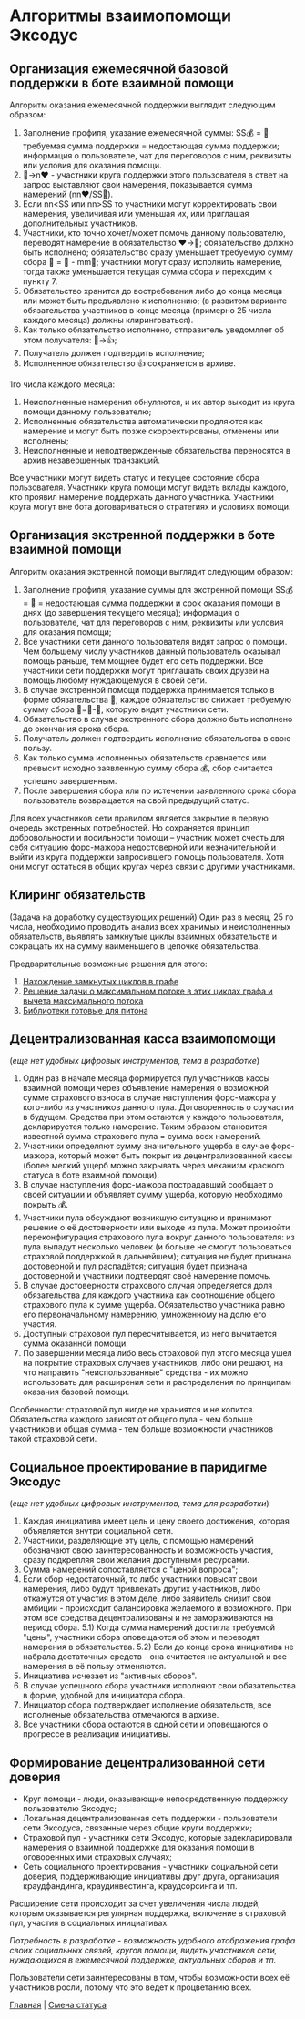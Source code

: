 #  Алгоритмы взаимопомощи Эксодус

## Организация ежемесячной базовой поддержки в боте взаимной помощи
Алгоритм оказания ежемесячной поддержки выглядит следующим образом:
1) Заполнение профиля, указание ежемесячной суммы:  SS💰 = 🙏 требуемая сумма поддержки = недостающая сумма поддержки; информация о пользователе, чат для переговоров с ним, реквизиты или условия для оказания помощи.
2) 👥->n❤️ - участники круга поддержки этого пользователя в ответ на запрос выставляют свои намерения, показывается сумма намерений (nn❤️/SS🙏).
3) Если nn<SS или nn>SS то участники могут корректировать свои намерения, увеличивая или уменьшая их, или приглашая дополнительных участников.
4) Участники, кто точно хочет/может помочь данному пользователю, переводят намерение в обязательство ❤️->🤝; обязательство должно быть исполнено; обязательство сразу уменьшает требуемую сумму сбора 🙏 = 🙏 - mm🤝; участники могут сразу исполнить намерение, тогда также уменьшается текущая сумма сбора и переходим к пункту 7.
5) Обязательство хранится до востребования либо до конца месяца или может быть предъявлено к исполнению; (в развитом варианте обязательства участников в конце месяца (примерно 25 числа каждого месяца) должны клиринговаться).
6) Как только обязательство исполнено, отправитель уведомляет об этом получателя: 🤝->👍;
7) Получатель должен подтвердить исполнение;
8) Исполненное обязательство 👍 сохраняется в архиве.

1го числа каждого месяца: 
1) Неисполненные намерения обнуляются, и их автор выходит из круга помощи данному пользователю; 
2) Исполненные обязательства автоматически продляются как намерение и могут быть позже скорректированы, отменены или исполнены;
3) Неисполненные и неподтвержденные обязательства переносятся в архив незавершенных транзакций.

Все участники могут видеть статус и текущее состояние сбора пользователя. Участники круга помощи могут видеть вклады каждого, кто проявил намерение поддержать данного участника. Участники круга могут вне бота договариваться о стратегиях и условиях помощи. 

## Организация экстренной поддержки в боте взаимной помощи
Алгоритм оказания экстренной помощи выглядит следующим образом:
1) Заполнение профиля, указание суммы для экстренной помощи  SS💰 = 🙏 = недостающая сумма поддержки и срок оказания помощи в днях (до завершения текущего месяца); информация о пользователе, чат для переговоров с ним, реквизиты или условия для оказания помощи;
2) Все участники сети данного пользователя видят запрос о помощи. Чем большему числу участников данный пользователь оказывал помощь раньше, тем мощнее будет его сеть поддержки. Все участники сети поддержки могут приглашать своих друзей на помощь любому нуждающемуся в своей сети.
3) В случае экстренной помощи поддержка принимается только в форме обязательства 🤝; каждое обязательство снижает требуемую сумму сбора 🙏=🙏-🤝, которую видят участники сети. 
3) Обязательство в случае экстренного сбора должно быть исполнено до окончания срока сбора. 
4) Получатель должен  подтвердить исполнение обязательства в свою пользу.
5) Как только сумма исполненных обязательств сравняется или превысит исходно заявленную сумму сбора 💰, сбор считается успешно завершенным.
6) После завершения сбора или по истечении заявленного срока сбора пользователь возвращается на свой предыдущий статус.

Для всех участников сети правилом является закрытие в первую очередь экстренных потребностей. Но сохраняется принцип добровольности и посильности помощи – участник может счесть для себя ситуацию форс-мажора недостоверной или незначительной и выйти из круга поддержки запросившего помощь пользователя. Хотя они могут остаться в общих кругах через связи с другими участниками.

## Клиринг обязательств
(Задача на доработку существующих решений)
Один раз в месяц, 25 го числа, необходимо проводить анализ всех хранимых и неисполненных обязательств, выявлять замкнутые циклы взаимных обязательств и сокращать их на сумму наименьшего в цепочке обязательства. 

Предварительные возможные решения для этого: 
1) [ Нахождение замкнутых циклов в графе](https://coderoad.ru/29244965/%D0%9D%D0%B0%D1%85%D0%BE%D0%B6%D0%B4%D0%B5%D0%BD%D0%B8%D0%B5-%D0%B2%D1%81%D0%B5%D1%85-%D0%B7%D0%B0%D0%BC%D0%BA%D0%BD%D1%83%D1%82%D1%8B%D1%85-%D1%86%D0%B8%D0%BA%D0%BB%D0%BE%D0%B2-%D0%B2-%D0%B3%D1%80%D0%B0%D1%84%D0%B5) 
2)  [Решение задачи о максимальном потоке в этих циклах графа и вычета максимального потока](https://ru.wikipedia.org/wiki/%D0%97%D0%B0%D0%B4%D0%B0%D1%87%D0%B0_%D0%BE_%D0%BC%D0%B0%D0%BA%D1%81%D0%B8%D0%BC%D0%B0%D0%BB%D1%8C%D0%BD%D0%BE%D0%BC_%D0%BF%D0%BE%D1%82%D0%BE%D0%BA%D0%B5#:~:text=%D0%92%20%D1%82%D0%B5%D0%BE%D1%80%D0%B8%D0%B8%20%D0%BE%D0%BF%D1%82%D0%B8%D0%BC%D0%B8%D0%B7%D0%B0%D1%86%D0%B8%D0%B8%20%D0%B8%20%D1%82%D0%B5%D0%BE%D1%80%D0%B8%D0%B8,%D1%81%D1%83%D0%BC%D0%BC%D0%B0%20%D0%BF%D0%BE%D1%82%D0%BE%D0%BA%D0%BE%D0%B2%20%D0%B2%20%D1%81%D1%82%D0%BE%D0%BA%20%D0%BC%D0%B0%D0%BA%D1%81%D0%B8%D0%BC%D0%B0%D0%BB%D1%8C%D0%BD%D0%B0) 
3) [Библиотеки готовые для питона](https://networkx.org/documentation/networkx-1.9.1/reference/generated/networkx.algorithms.cycles.simple_cycles.html#simple-cycles)

## Децентрализованная касса взаимопомощи
(_еще нет удобных цифровых инструментов, тема в разработке_)
1) Один раз в начале месяца формируется пул участников кассы взаимной помощи через объявление намерения о возможной сумме страхового взноса в случае наступления форс-мажора у кого-либо из участников данного пула. Договоренность о соучастии в будущем. Средства при этом остаются у каждого пользователя, декларируется только намерение. Таким образом становится известной сумма страхового пула = сумма всех намерений.
2) Участники определяют сумму значительного ущерба в случае форс-мажора, который может быть покрыт из децентрализованной кассы (более мелкий ущерб можно закрывать через механизм красного статуса в боте взаимной помощи).
3) В случае наступления форс-мажора пострадавший сообщает о своей ситуации и объявляет сумму ущерба, которую необходимо покрыть 💰.
4) Участники пула обсуждают возникшую ситуацию и принимают решение о её достоверности или выходе из пула. Может произойти переконфигурация страхового пула вокруг данного пользователя: из пула выпадут несколько человек (и больше не смогут пользоваться страховой поддержкой в дальнейшем); ситуация не будет признана достоверной и пул распадётся; ситуация будет признана достоверной и участники подтвердят своё намерение помочь.
5) В случае достоверности страхового случая определяется доля обязательства для каждого участника как соотношение общего страхового пула к сумме ущерба. Обязательство участника равно его первоначальному намерению, умноженному на долю его участия.
6) Доступный страховой пул пересчитывается, из него вычитается сумма оказанной помощи. 
7) По завершении месяца либо весь страховой пул этого месяца ушел на покрытие страховых случаев участников, либо они решают, на что направить "неиспользованные" средства - их можно использовать для расширения сети и распределения по принципам оказания базовой помощи. 

Особенности: страховой пул нигде не храниятся и не копится. Обязательства каждого зависят от общего пула - чем больше участников и общая сумма - тем больше возможности участников такой страховой сети. 

## Социальное проектирование в паридигме Эксодус
(_еще нет удобных цифровых инструментов, тема для разработки_)
1) Каждая инициатива имеет цель и цену своего достижения, которая объявляется внутри социальной сети.
2) Участники, разделяющие эту цель, с помощью намерений обозначают свою заинтересованность и возможность участия, сразу подкрепляя свои желания доступными ресурсами.
3) Сумма намерений сопоставляется с "ценой вопроса";
4) Если сбор недостаточный, то либо участники повысят свои намерения, либо будут привлекать других участников, либо откажутся от участия в этом деле, либо заявитель снизит свои амбиции - происходит балансировка желаемого и возможного. При этом все средства децентрализованы и не замораживаются на период сбора.
5.1) Когда сумма намерений достигла требуемой "цены", участники сбора оповещаются об этом и переводят намерения в обязательства.
5.2) Если до конца срока инициатива не набрала достаточных средств - она считается не актуальной и все намерения в её пользу отменяются.
6) Инициатива исчезает из  "активных сборов".
7) В случае успешного сбора участники исполняют свои обязательства в форме, удобной для инициатора сбора.
8) Инициатор сбора подтверждает исполнение обязательств, все исполненые обязательства отмечаются в архиве.
9) Все участники сбора остаются в одной сети и оповещаются о прогрессе в реализации инициативы.

## Формирование децентрализованной сети доверия
- Круг помощи - люди, оказывающие непосредственную поддержку пользователю Эксодус;
- Локальная децентрализованная сеть поддержки - пользователи сети Эксодуса, связанные через общие круги поддержки;
- Страховой пул - участники сети Эксодус, которые задекларировали намерения о взаимной поддержке для оказания помощи в оговоренных ими страховых случаях;
- Сеть социального проектирования - участники социальной сети доверия, поддерживающие инициативы друг друга, организация краудфандинга, краудинвестинга, краудсорсинга и тп.

Расширение сети происходит за счет увеличения числа людей, которым оказывается регулярная поддержка, включение в страховой пул, участия в социальных инициативах.

_Потребность в разработке - возможность удобного отображения графа своих социальных связей, кругов помощи, видеть участников сети, нуждающихся в ежемесячной поддержке, актуальных сборов и тп._

Пользователи сети заинтересованы в том, чтобы возможности всех её участников росли, потому что это ведет к процветанию всех. 

[Главная](../index.md) |
[Смена статуса](../actions/change_status.md)
